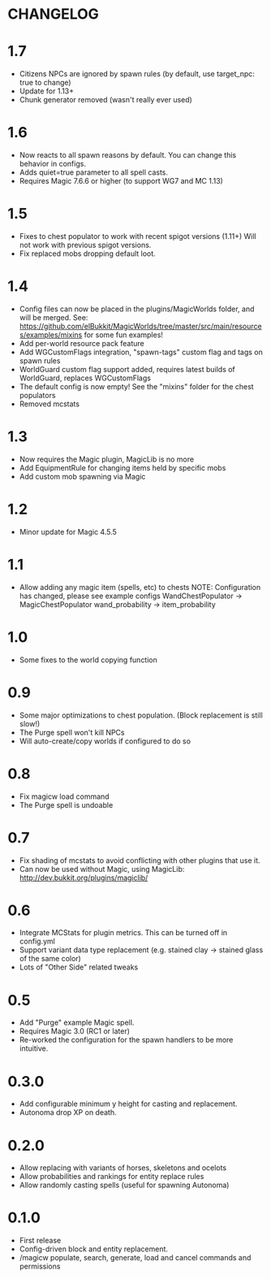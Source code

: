# CHANGELOG

# 1.7

 - Citizens NPCs are ignored by spawn rules (by default, use target_npc: true to change)
 - Update for 1.13+
 - Chunk generator removed (wasn't really ever used)

# 1.6

 - Now reacts to all spawn reasons by default. You can change this behavior in configs.
 - Adds quiet=true parameter to all spell casts.
 - Requires Magic 7.6.6 or higher (to support WG7 and MC 1.13)

# 1.5

 - Fixes to chest populator to work with recent spigot versions (1.11+)
   Will not work with previous spigot versions.
 - Fix replaced mobs dropping default loot.

# 1.4 

 - Config files can now be placed in the plugins/MagicWorlds folder, and will be merged.
   See: https://github.com/elBukkit/MagicWorlds/tree/master/src/main/resources/examples/mixins for some fun examples!
 - Add per-world resource pack feature
 - Add WGCustomFlags integration, "spawn-tags" custom flag and tags on spawn rules
 - WorldGuard custom flag support added, requires latest builds of WorldGuard, replaces WGCustomFlags
 - The default config is now empty! See the "mixins" folder for the chest populators
 - Removed mcstats

# 1.3

 - Now requires the Magic plugin, MagicLib is no more
 - Add EquipmentRule for changing items held by specific mobs
 - Add custom mob spawning via Magic

# 1.2

 - Minor update for Magic 4.5.5

# 1.1

 - Allow adding any magic item (spells, etc) to chests
   NOTE: Configuration has changed, please see example configs
   WandChestPopulator -> MagicChestPopulator
   wand_probability -> item_probability

# 1.0

 - Some fixes to the world copying function

# 0.9

 - Some major optimizations to chest population. (Block replacement is still slow!)
 - The Purge spell won't kill NPCs
 - Will auto-create/copy worlds if configured to do so

# 0.8

 - Fix magicw load command
 - The Purge spell is undoable

# 0.7

 - Fix shading of mcstats to avoid conflicting with other plugins that use it.
 - Can now be used without Magic, using MagicLib: http://dev.bukkit.org/plugins/magiclib/

# 0.6

 - Integrate MCStats for plugin metrics. This can be turned off in config.yml
 - Support variant data type replacement (e.g. stained clay -> stained glass of the same color)
 - Lots of "Other Side" related tweaks

# 0.5

 - Add "Purge" example Magic spell.
 - Requires Magic 3.0 (RC1 or later)
 - Re-worked the configuration for the spawn handlers to be more intuitive.

# 0.3.0

 - Add configurable minimum y height for casting and replacement.
 - Autonoma drop XP on death.

# 0.2.0

 - Allow replacing with variants of horses, skeletons and ocelots
 - Allow probabilities and rankings for entity replace rules
 - Allow randomly casting spells (useful for spawning Autonoma)

# 0.1.0

 - First release
 - Config-driven block and entity replacement.
 - /magicw populate, search, generate, load and cancel commands and permissions

